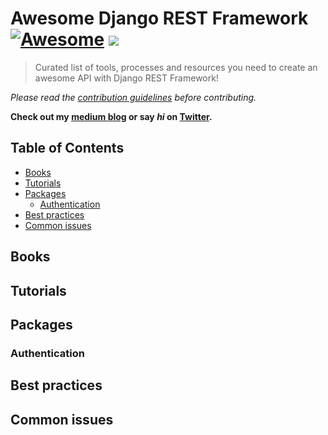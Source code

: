 # Awesome Django REST Framework [![Awesome](https://cdn.rawgit.com/sindresorhus/awesome/d7305f38d29fed78fa85652e3a63e154dd8e8829/media/badge.svg)](https://github.com/sindresorhus/awesome) ![](https://img.shields.io/badge/nioperas06-approved-brightgreen.svg)

> Curated list of tools, processes and resources you need to create an awesome API with Django REST Framework!

*Please read the [contribution guidelines](#guidelines) before contributing.*

**Check out my [medium blog](https://goodheads.io) or say *hi* on [Twitter](https://twitter.com/nioperas06).**

## Table of Contents

- [Books](#books)
- [Tutorials](#tutorials)
- [Packages](#packages)
  - [Authentication](#authentification)
- [Best practices](#bestpractices)
- [Common issues](#commonissues)

## Books

## Tutorials

## Packages

  ### Authentication

## Best practices

## Common issues
